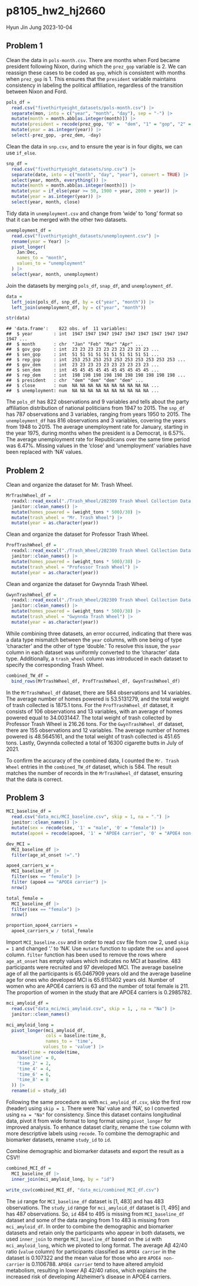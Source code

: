 p8105_hw2_hj2660
================
Hyun Jin Jung
2023-10-04

## Problem 1

Clean the data in `pols-month.csv`. There are months when Ford became
president following Nixon, during which the `prez_gop` variable is 2. We
can reassign these cases to be coded as `gop`, which is consistent with
months when `prez_gop` is 1. This ensures that the `president` variable
maintains consistency in labeling the political affiliation, regardless
of the transition between Nixon and Ford.

``` r
pols_df = 
  read.csv("fivethirtyeight_datasets/pols-month.csv") |>
  separate(mon, into = c("year", "month", "day"), sep = "-") |>
  mutate(month = month.abb[as.integer(month)]) |>
  mutate(president = recode(prez_gop, "0" =  "dem", "1" = "gop", "2" = "gop")) |>
  mutate(year = as.integer(year)) |>
  select(-prez_gop, -prez_dem, -day)
```

Clean the data in `snp.csv`, and to ensure the year is in four digits,
we can use `if_else`.

``` r
snp_df = 
  read.csv("fivethirtyeight_datasets/snp.csv") |>
  separate(date, into = c("month", "day", "year"), convert = TRUE) |>
  select(year, month, everything()) |>
  mutate(month = month.abb[as.integer(month)]) |>
  mutate(year = if_else(year >= 50, 1900 + year, 2000 + year)) |>
  mutate(year = as.integer(year)) |>
  select(year, month, close)
```

Tidy data in `unemployment.csv` and change from ‘wide’ to ‘long’ format
so that it can be merged with the other two datasets.

``` r
unemployment_df = 
  read.csv("fivethirtyeight_datasets/unemployment.csv") |>
  rename(year = Year) |>
  pivot_longer(
    Jan:Dec,
    names_to = "month",
    values_to = "unemployment"
  ) |>
  select(year, month, unemployment)
```

Join the datasets by merging `pols_df`, `snap_df`, and
`unemployment_df`.

``` r
data = 
  left_join(pols_df, snp_df, by = c("year", "month")) |>
  left_join(unemployment_df, by = c("year", "month"))

str(data)
```

    ## 'data.frame':    822 obs. of  11 variables:
    ##  $ year        : int  1947 1947 1947 1947 1947 1947 1947 1947 1947 1947 ...
    ##  $ month       : chr  "Jan" "Feb" "Mar" "Apr" ...
    ##  $ gov_gop     : int  23 23 23 23 23 23 23 23 23 23 ...
    ##  $ sen_gop     : int  51 51 51 51 51 51 51 51 51 51 ...
    ##  $ rep_gop     : int  253 253 253 253 253 253 253 253 253 253 ...
    ##  $ gov_dem     : int  23 23 23 23 23 23 23 23 23 23 ...
    ##  $ sen_dem     : int  45 45 45 45 45 45 45 45 45 45 ...
    ##  $ rep_dem     : int  198 198 198 198 198 198 198 198 198 198 ...
    ##  $ president   : chr  "dem" "dem" "dem" "dem" ...
    ##  $ close       : num  NA NA NA NA NA NA NA NA NA NA ...
    ##  $ unemployment: num  NA NA NA NA NA NA NA NA NA NA ...

The `pols_df` has 822 observations and 9 variables and tells about the
party affiliation distribution of national politicians from 1947 to
2015. The `snp_df` has 787 observations and 3 variables, ranging from
years 1950 to 2015. The `unemployment_df` has 816 observations and 3
variables, covering the years from 1948 to 2015. The average
unemployment rate for January, starting in the year 1975, during months
when the president is a Democrat, is 6.57%. The average unemployment
rate for Republicans over the same time period was 6.47%. Missing values
in the ‘close’ and ‘unemployment’ variables have been replaced with ‘NA’
values.

## Problem 2

Clean and organize the dataset for Mr. Trash Wheel.

``` r
MrTrashWheel_df = 
  readxl::read_excel("./Trash_Wheel/202309 Trash Wheel Collection Data.xlsx", sheet = "Mr. Trash Wheel", range = "B2:N586") |>
  janitor::clean_names() |>
  mutate(homes_powered = (weight_tons * 500)/30) |>
  mutate(trash_wheel = "Mr. Trash Wheel") |>
  mutate(year = as.character(year)) 
```

Clean and organize the dataset for Professor Trash Wheel.

``` r
ProfTrashWheel_df =
  readxl::read_excel("./Trash_Wheel/202309 Trash Wheel Collection Data.xlsx", sheet = "Professor Trash Wheel", range = "B2:M108") |>
  janitor::clean_names() |>
  mutate(homes_powered = (weight_tons * 500)/30) |>
  mutate(trash_wheel = "Professor Trash Wheel") |>
  mutate(year = as.character(year))
```

Clean and organize the dataset for Gwynnda Trash Wheel.

``` r
GwynTrashWheel_df =
  readxl::read_excel("./Trash_Wheel/202309 Trash Wheel Collection Data.xlsx", sheet = "Gwynnda Trash Wheel", range = "B2:K157") |>
  janitor::clean_names() |>
  mutate(homes_powered = (weight_tons * 500)/30) |>
  mutate(trash_wheel = "Gwynnda Trash Wheel") |>
  mutate(year = as.character(year))
```

While combining three datasets, an error occurred, indicating that there
was a data type mismatch between the `year` columns, with one being of
type ‘character’ and the other of type ‘double.’ To resolve this issue,
the `year` column in each dataset was uniformly converted to the
‘character’ data type. Additionally, a `trash_wheel` column was
introduced in each dataset to specify the corresponding Trash Wheel.

``` r
combined_TW_df = 
  bind_rows(MrTrashWheel_df, ProfTrashWheel_df, GwynTrashWheel_df)
```

In the `MrTrashWheel_df` dataset, there are 584 observations and 14
variables. The average number of homes powered is 53.5131279, and the
total weight of trash collected is 1875.1 tons. For the
`ProfTrashWheel_df` dataset, it consists of 106 observations and 13
variables, with an average of homes powered equal to 34.0031447. The
total weight of trash collected by Professor Trash Wheel is 216.26 tons.
For the `GwynTrashWheel_df` dataset, there are 155 observations and 12
variables. The average number of homes powered is 48.5645161, and the
total weight of trash collected is 451.65 tons. Lastly, Gwynnda
collected a total of 16300 cigarette butts in July of 2021.

To confirm the accuracy of the combined data, I counted the
`Mr. Trash Wheel` entries in the `combined_TW_df` dataset, which is 584.
The result matches the number of records in the `MrTrashWheel_df`
dataset, ensuring that the data is correct.

## Problem 3

``` r
MCI_baseline_df = 
  read.csv("data_mci/MCI_baseline.csv", skip = 1, na = ".") |>
  janitor::clean_names() |>
  mutate(sex = recode(sex, '1' = "male", '0' = "female")) |>
  mutate(apoe4 = recode(apoe4, '1' = "APOE4 carrier", '0' = "APOE4 non-carrier"))

dev_MCI = 
  MCI_baseline_df |>
  filter(age_at_onset !=".")
```

``` r
apoe4_carriers_w =
  MCI_baseline_df |>
  filter(sex == "female") |> 
  filter (apoe4 == "APOE4 carrier") |> 
  nrow()

total_female = 
  MCI_baseline_df |>
  filter(sex == "female") |>
  nrow()

proportion_apoe4_carriers =
  apoe4_carriers_w / total_female
```

Import `MCI_baseline.csv` and in order to read csv file from row 2, used
`skip = 1` and changed ‘.’ to ‘NA’. Use `mutate` function to update the
`sex` and `apoe4` column. `filter` function has been used to remove the
rows where `age_at_onset` has empty values which indicates no MCI at
baseline. 483 participants were recruited and 97 developed MCI. The
average baseline age of all the participants is 65.0467909 years old and
the average baseline age for ones who developed MCI is 65.6113402 years
old. Number of women who are APOE4 carriers is 63 and the number of
total female is 211. The proportion of women in the study that are APOE4
carriers is 0.2985782.

``` r
mci_amyloid_df = 
  read.csv("data_mci/mci_amyloid.csv", skip = 1, , na = "Na") |>
  janitor::clean_names() 

mci_amyloid_long =
  pivot_longer(mci_amyloid_df,
               cols = baseline:time_8,
               names_to = 'time',
              values_to = 'value') |>
  mutate(time = recode(time,
    'baseline' = 0,
    'time_2' = 2,
    'time_4' = 4,
    'time_6' = 6,
    'time_8' = 8
  )) |>
  rename(id = study_id)
```

Following the same procedure as with `mci_amyloid_df.csv`, skip the
first row (header) using `skip = 1`. There were ‘Na’ value and ‘NA’, so
I converted using `na = "Na"` for consistency. Since this dataset
contains longitudinal data, pivot it from wide format to long format
using `pivot_longer` for improved analysis. To enhance dataset clarity,
rename the `time` column with more descriptive labels using `recode`. To
combine the demographic and biomarker datasets, rename `study_id` to
`id`.

Combine demographic and biomarker datasets and export the result as a
CSV!!

``` r
combined_MCI_df = 
  MCI_baseline_df |>
  inner_join(mci_amyloid_long, by = "id")

write_csv(combined_MCI_df, "data_mci/combined_MCI_df.csv")
```

The `id` range for `MCI_baseline_df` dataset is \[1, 483\] and has 483
observations. The `study_id` range for `mci_amyloid_df` dataset is \[1,
495\] and has 487 observations. So, `id` 484 to 495 is missing from
`MCI_baseline_df` dataset and some of the data ranging from 1 to 483 is
missing from `mci_amyloid_df`. In order to combine the demographic and
biomarker datasets and retain only the participants who appear in both
datasets, we used `inner_join` to merge `MCI_baseline_df` based on the
`id` with `mci_amyloid_long`, which we pivoted to long format. The
average Aβ 42/40 ratio (`value` column) for participants classified as
`APOE4 carrier` in the dataset is 0.107322 and the mean value for those
who are `APOE4 non-carrier` is 0.1106788. `APOE4 carrier` tend to have
altered amyloid metabolism, resulting in lower Aβ 42/40 ratios, which
explains the increased risk of developing Alzheimer’s disease in APOE4
carriers.

